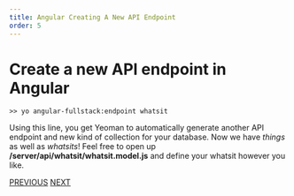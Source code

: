 ```yaml
---
title: Angular Creating A New API Endpoint
order: 5
---
```

# Create a new API endpoint in Angular

```
>> yo angular-fullstack:endpoint whatsit
```

Using this line, you get Yeoman to automatically generate another API endpoint and new kind of collection for your database. Now we have _things_ as well as _whatsits_! Feel free to open up **/server/api/whatsit/whatsit.model.js** and define your whatsit however you like.

[PREVIOUS](Angular-Backend-File-Structure) [NEXT](Fixing-Exports-Update)
